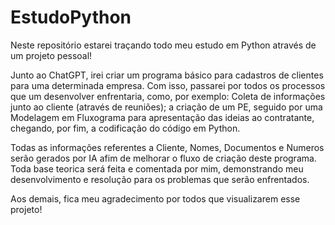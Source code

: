 # EstudoPython
Neste repositório estarei traçando todo meu estudo em Python através de um projeto pessoal! 

Junto ao ChatGPT, irei criar um programa básico para cadastros de clientes para uma determinada empresa.
Com isso, passarei por todos os processos que um desenvolver enfrentaria, como, por exemplo: Coleta de informações junto ao cliente (através de reuniões);
a criação de um PE, seguido por uma Modelagem em Fluxograma para apresentação das ideias ao contratante, chegando, por fim, a codificação do código em Python.

Todas as informações referentes a Cliente, Nomes, Documentos e Numeros serão gerados por IA afim de melhorar o fluxo de criação deste programa.
Toda base teorica será feita e comentada por mim, demonstrando meu desenvolvimento e resolução para os problemas que serão enfrentados.

Aos demais, fica meu agradecimento por todos que visualizarem esse projeto! 

